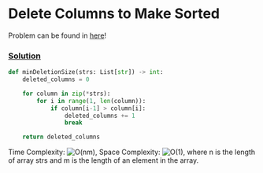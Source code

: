 # Delete Columns to Make Sorted

Problem can be found in [here](https://leetcode.com/problems/delete-columns-to-make-sorted/)!

### [Solution](/Array/944-DeleteColumnstoMakeSorted/solution.py)

```python
def minDeletionSize(strs: List[str]) -> int:
    deleted_columns = 0

    for column in zip(*strs):
        for i in range(1, len(column)):
            if column[i-1] > column[i]:
                deleted_columns += 1
                break

    return deleted_columns
```

Time Complexity: ![O(nm)](<https://latex.codecogs.com/svg.image?\inline&space;O(nm)>), Space Complexity: ![O(1)](<https://latex.codecogs.com/svg.image?\inline&space;O(1)>), where n is the length of array strs and m is the length of an element in the array.
